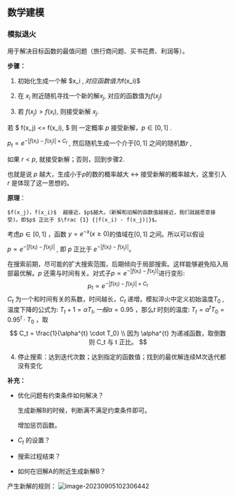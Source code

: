 ## 数学建模

### 模拟退火

用于解决目标函数的最值问题（旅行商问题、买书花费、利润等）。

**步骤：**

1. 初始化生成一个解 $x_i $, 对应函数值为$f(x_i)$

2. 在 $x_i$ 附近随机寻找一个新的解$x_j$, 对应的函数值为$f(x_j)$

3.  若 $f(x_j) > f(x_i)$, 则接受新解 $x_j$.

   若 $ f(x_j) <= f(x_i), $ 则 一定概率 $p$ 接受新解，$p \in [0,1]$ . 

   $p_t = e^{-|f(x_i) - f(x_j)| \times C_t}$ , 然后随机生成一个介于$[0, 1]$ 之间的随机数$r$ ,

   如果 $r < p$,  就接受新解；否则，回到步骤2.

   也就是说 $p$ 越大，生成小于$p$的数的概率越大 <-> 接受新解的概率越大，这里引入$r$ 是体现了这一思想的。

   **原理**：

    $f(x_j)，f(x_i)$  越接近，$p$越大。（新解和旧解的函数值越接近，我们就越愿意接受)。即$p$ 正比于 $\frac {1} {|f(x_i) - f(x_j)|}$。

   

   考虑$p \in [0, 1]$ ，函数 $y = e^{-x} (x \geq 0)$的值域在$[0, 1]$ 之间。所以可以假设

   $p \propto e ^{-|f(x_i) - f(x_j)|}$ , 即 $p$ 正比于 $e ^{-|f(x_i) - f(x_j)|}$。

   在搜索前期，尽可能的扩大搜索范围，后期倾向于局部搜索。这样能够避免陷入局部最优解。$p$ 还需与时间有关。对式子$p \propto e ^{-|f(x_i) - f(x_j)|}$进行变形:
   $$
   p_t \propto e^{-|f(x_i) - f(x_j)| \times C_t}
   $$
   $C_t$ 为一个和时间有关的系数，时间越长，$C_t$ 递增。模拟淬火中定义初始温度$T_0$ , 温度下降的公式为: $T_t+1 = \alpha T_t, 一般 \alpha = 0.95$ ，那么$t$ 时刻的温度: $T_t = \alpha ^ {t} T_0 = 0.95^{t} \cdot T_0$ ，取
   $$
   C_t = \frac{1}{\alpha^{t} \cdot T_0} \\
   因为 \alpha^{t} 为递减函数，取倒数则 C_t 与 t 正比。
   $$
   
4. 停止搜索：达到迭代次数；达到指定的函数值；找到的最优解连续M次迭代都没有变化

**补充：**

- 优化问题有约束条件如何解决？

  生成新解B的时候，判断满不满足约束条件即可。

  增加惩罚函数。

- $C_t$ 的设置？

- 搜索过程结束？

- 如何在旧解A的附近生成新解B？

产生新解的规则：
![image-20230905102306442](C:\Users\ASUS\AppData\Roaming\Typora\typora-user-images\image-20230905102306442.png)

